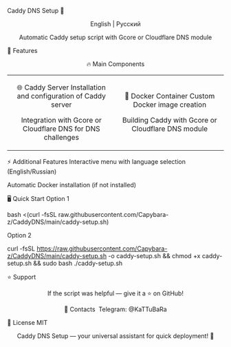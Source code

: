 Caddy DNS Setup 🚀
<div align="center">

English | Русский

Automatic Caddy setup script with Gcore or Cloudflare DNS module

</div>

🚀 Features
<div align="center">

🔥 Main Components
</div>

<table>
<tr>
<td width="50%" align="center">

🌐 Caddy Server
Installation and configuration of Caddy server

Integration with Gcore or Cloudflare DNS for DNS challenges

</td>
<td width="50%" align="center">

🐳 Docker Container
Custom Docker image creation

Building Caddy with Gcore or Cloudflare DNS module

</td>
</tr>
</table>

<div align="center">

</div>

⚡ Additional Features
Interactive menu with language selection (English/Russian)

Automatic Docker installation (if not installed)

🖥️ Quick Start
Option 1

bash <(curl -fsSL raw.githubusercontent.com/Capybara-z/CaddyDNS/main/caddy-setup.sh)

Option 2

curl -fsSL https://raw.githubusercontent.com/Capybara-z/CaddyDNS/main/caddy-setup.sh -o caddy-setup.sh && chmod +x caddy-setup.sh && sudo bash ./caddy-setup.sh

⭐️ Support
<div align="center">

If the script was helpful — give it a ⭐️ on GitHub!

📱 Contacts
 Telegram: @KaTTuBaRa

</div>

📄 License
MIT

<div align="center">

Caddy DNS Setup — your universal assistant for quick deployment! 🚀

</div>
